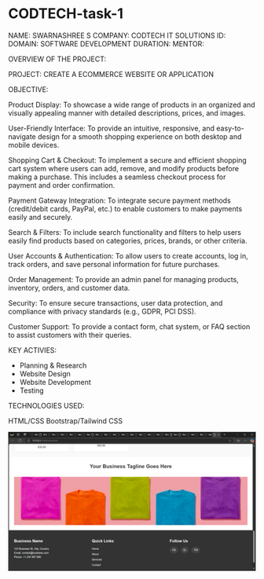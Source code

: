 # CODTECH-task-1
NAME: SWARNASHREE S
COMPANY: CODTECH IT SOLUTIONS
ID:
DOMAIN: SOFTWARE DEVELOPMENT
DURATION:
MENTOR:

OVERVIEW OF THE PROJECT:

PROJECT: CREATE A ECOMMERCE WEBSITE OR APPLICATION

OBJECTIVE:

Product Display: To showcase a wide range of products in an organized and visually appealing manner with detailed descriptions, prices, and images.

User-Friendly Interface: To provide an intuitive, responsive, and easy-to-navigate design for a smooth shopping experience on both desktop and mobile devices.

Shopping Cart & Checkout: To implement a secure and efficient shopping cart system where users can add, remove, and modify products before making a purchase. This includes a seamless checkout process for payment and order confirmation.

Payment Gateway Integration: To integrate secure payment methods (credit/debit cards, PayPal, etc.) to enable customers to make payments easily and securely.

Search & Filters: To include search functionality and filters to help users easily find products based on categories, prices, brands, or other criteria.

User Accounts & Authentication: To allow users to create accounts, log in, track orders, and save personal information for future purchases.

Order Management: To provide an admin panel for managing products, inventory, orders, and customer data.

Security: To ensure secure transactions, user data protection, and compliance with privacy standards (e.g., GDPR, PCI DSS).

Customer Support: To provide a contact form, chat system, or FAQ section to assist customers with their queries.

 KEY ACTIVIES:
  - Planning & Research
  - Website Design
  - Website Development
  - Testing

TECHNOLOGIES USED:

HTML/CSS
Bootstrap/Tailwind CSS
  













![image alt](https://github.com/Swarnashree401/CODTECH-task-1/blob/75b3f45c13ef4e61872264eda33a92992a21b7b6/Screenshot%20(1).png)
